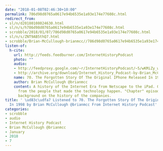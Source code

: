 ```yaml
---
date: "2018-01-08T02:46:30+10:00"
permalink: 786d98d0765a0617e94b6535e1a93e174e77608c.html
redirect_from:
- sl/n/d20180108024630.html
- sl/n/s/h786d98d0765a0617e94b6535e1a93e174e77608c.html
- scrobble/2018/01/07/786d98d0765a0617e94b6535e1a93e174e77608c.html
- sl/n/s/ZNT9AB5thQ7.html
- scrobble/Brian-McCullough-brianmcc//786d98d0765a0617e94b6535e1a93e174e77608c.html
listen-of:
  h-cite:
    url: http://feeds.feedburner.com/InternetHistoryPodcast
    photo: ""
    audio:
    - http://feedproxy.google.com/~r/InternetHistoryPodcast/~5/wKMiZy_wp_4/70._The_Forgotten_Story_of_the_Original_iPhone_Released_in_1998.mp3
    - http://archive.org/download/Internet_History_Podcast-by-Brian_McCullough/70_The_Forgotten_Story_Of_The_Original_IPhone_Released_In_1998.mp3
    name: 70. The Forgotten Story Of The Original IPhone Released In 1998
    author: Brian McCullough @brianmcc
    content: A history of the Internet Era from Netscape to the iPad. Oral histories
      from the people that made the technology happen. "Chapter" episodes providing
      background on the history of the companies.
title: ' \ud83c\udfa7 Listened to 70. The Forgotten Story Of The Original IPhone Released
  In 1998 by Brian McCullough @brianmcc From Internet History Podcast'
categories:
- scrobble
- audio
- Internet History Podcast
- Brian McCullough @brianmcc
- January
- 2018
- 7
---
```


